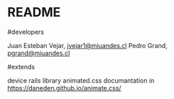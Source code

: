 # README

#developers

Juan Esteban Vejar, jvejar1@miuandes.cl
Pedro Grand, pgrand@miuandes.cl

#extends

device rails library
animated.css documantation in https://daneden.github.io/animate.css/